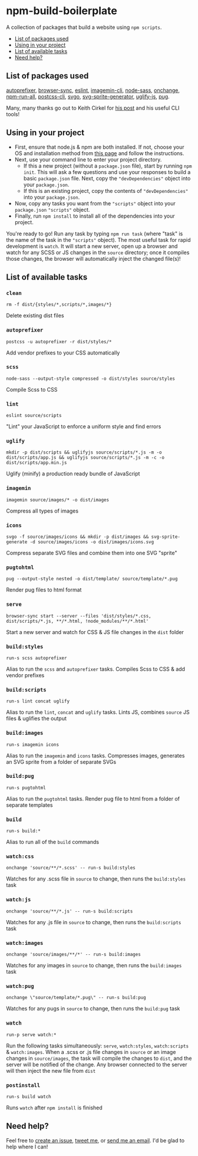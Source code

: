 # npm-build-boilerplate

A collection of packages that build a website using `npm scripts`.

* [List of packages used](#list-of-packages-used)
* [Using in your project](#using-in-your-project)
* [List of available tasks](#list-of-available-tasks)
* [Need help?](#need-help)

## List of packages used
[autoprefixer](https://github.com/postcss/autoprefixer), [browser-sync](https://github.com/Browsersync/browser-sync), [eslint](https://github.com/eslint/eslint), [imagemin-cli](https://github.com/imagemin/imagemin-cli), [node-sass](https://github.com/sass/node-sass), [onchange](https://github.com/Qard/onchange), [npm-run-all](https://github.com/mysticatea/npm-run-all), [postcss-cli](https://github.com/code42day/postcss-cli), [svgo](https://github.com/svg/svgo), [svg-sprite-generator](https://github.com/frexy/svg-sprite-generator), [uglify-js](https://github.com/mishoo/UglifyJS2), [pug](https://github.com/pugjs/gulp-pug).

Many, many thanks go out to Keith Cirkel for [his post](http://blog.keithcirkel.co.uk/how-to-use-npm-as-a-build-tool/) and his useful CLI tools!

## Using in your project
* First, ensure that node.js & npm are both installed. If not, choose your OS and installation method from [this page](https://nodejs.org/en/download/package-manager/) and follow the instructions.
* Next, use your command line to enter your project directory.
  * If this a new project (without a `package.json` file), start by running `npm init`. This will ask a few questions and use your responses to build a basic `package.json` file. Next, copy the `"devDependencies"` object into your `package.json`.
  * If this is an existing project, copy the contents of `"devDependencies"` into your `package.json`.
* Now, copy any tasks you want from the `"scripts"` object into your `package.json` `"scripts"` object.
* Finally, run `npm install` to install all of the dependencies into your project.

You're ready to go! Run any task by typing `npm run task` (where "task" is the name of the task in the `"scripts"` object). The most useful task for rapid development is `watch`. It will start a new server, open up a browser and watch for any SCSS or JS changes in the `source` directory; once it compiles those changes, the browser will automatically inject the changed file(s)!

## List of available tasks
### `clean`
  `rm -f dist/{styles/*,scripts/*,images/*}`

  Delete existing dist files

### `autoprefixer`
  `postcss -u autoprefixer -r dist/styles/*`

  Add vendor prefixes to your CSS automatically

### `scss`
  `node-sass --output-style compressed -o dist/styles source/styles`

  Compile Scss to CSS

### `lint`
  `eslint source/scripts`

  "Lint" your JavaScript to enforce a uniform style and find errors

### `uglify`
  `mkdir -p dist/scripts && uglifyjs source/scripts/*.js -m -o dist/scripts/app.js && uglifyjs source/scripts/*.js -m -c -o dist/scripts/app.min.js`

  Uglify (minify) a production ready bundle of JavaScript

### `imagemin`
  `imagemin source/images/* -o dist/images`

  Compress all types of images

### `icons`
  `svgo -f source/images/icons && mkdir -p dist/images && svg-sprite-generate -d source/images/icons -o dist/images/icons.svg`

  Compress separate SVG files and combine them into one SVG "sprite"

### `pugtohtml`
  `pug --output-style nested -o dist/template/ source/template/*.pug`

  Render pug files to html format

### `serve`
  `browser-sync start --server --files 'dist/styles/*.css, dist/scripts/*.js, **/*.html, !node_modules/**/*.html'`

  Start a new server and watch for CSS & JS file changes in the `dist` folder

### `build:styles`
  `run-s scss autoprefixer`

  Alias to run the `scss` and `autoprefixer` tasks. Compiles Scss to CSS & add vendor prefixes

### `build:scripts`
  `run-s lint concat uglify`

  Alias to run the `lint`, `concat` and `uglify` tasks. Lints JS, combines `source` JS files & uglifies the output

### `build:images`
  `run-s imagemin icons`

  Alias to run the `imagemin` and `icons` tasks. Compresses images, generates an SVG sprite from a folder of separate SVGs

### `build:pug`
  `run-s pugtohtml`

  Alias to run the `pugtohtml` tasks. Render pug file to html from a folder of separate templates

### `build`
  `run-s build:*`

  Alias to run all of the `build` commands

### `watch:css`
  `onchange 'source/**/*.scss' -- run-s build:styles`

  Watches for any .scss file in `source` to change, then runs the `build:styles` task

### `watch:js`
  `onchange 'source/**/*.js' -- run-s build:scripts`

  Watches for any .js file in `source` to change, then runs the `build:scripts` task

### `watch:images`
  `onchange 'source/images/**/*' -- run-s build:images`

  Watches for any images in `source` to change, then runs the `build:images` task

### `watch:pug`
  `onchange \"source/template/*.pug\" -- run-s build:pug`

  Watches for any pugs in `source` to change, then runs the `build:pug` task

### `watch`
  `run-p serve watch:*`

  Run the following tasks simultaneously: `serve`, `watch:styles`, `watch:scripts` & `watch:images`. When a .scss or .js file changes in `source` or an image changes in `source/images`, the task will compile the changes to `dist`, and the server will be notified of the change. Any browser connected to the server will then inject the new file from `dist`

### `postinstall`
  `run-s build watch`

  Runs `watch` after `npm install` is finished


## Need help?
Feel free to [create an issue](https://github.com/clubjolly/npm-task-runner/issues), [tweet me](http://twitter.com/laphilosophias), or [send me an email](mailto:erdemarslan@ymail.com). I'd be glad to help where I can!
